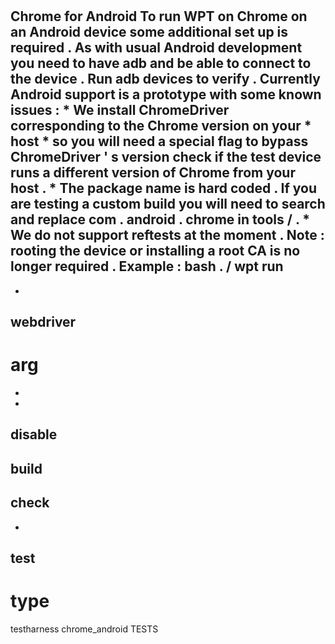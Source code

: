 #
Chrome
for
Android
To
run
WPT
on
Chrome
on
an
Android
device
some
additional
set
up
is
required
.
As
with
usual
Android
development
you
need
to
have
adb
and
be
able
to
connect
to
the
device
.
Run
adb
devices
to
verify
.
Currently
Android
support
is
a
prototype
with
some
known
issues
:
*
We
install
ChromeDriver
corresponding
to
the
Chrome
version
on
your
*
host
*
so
you
will
need
a
special
flag
to
bypass
ChromeDriver
'
s
version
check
if
the
test
device
runs
a
different
version
of
Chrome
from
your
host
.
*
The
package
name
is
hard
coded
.
If
you
are
testing
a
custom
build
you
will
need
to
search
and
replace
com
.
android
.
chrome
in
tools
/
.
*
We
do
not
support
reftests
at
the
moment
.
Note
:
rooting
the
device
or
installing
a
root
CA
is
no
longer
required
.
Example
:
bash
.
/
wpt
run
-
-
webdriver
-
arg
=
-
-
disable
-
build
-
check
-
-
test
-
type
=
testharness
chrome_android
TESTS
